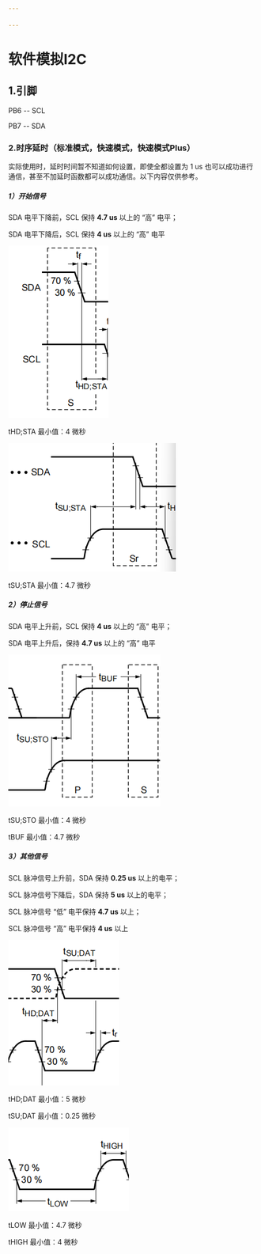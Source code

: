 ```yaml
---

---
```


# 软件模拟I2C

## 1.引脚

PB6 -- SCL

PB7 -- SDA

### 2.时序延时（标准模式，快速模式，快速模式Plus）

实际使用时，延时时间暂不知道如何设置，即使全都设置为 1 us 也可以成功进行通信，甚至不加延时函数都可以成功通信。以下内容仅供参考。

##### 1）开始信号

SDA 电平下降前，SCL 保持 **4.7 us** 以上的 “高” 电平；

SDA 电平下降后，SCL 保持 **4 us** 以上的 “高” 电平

![](.\img\image-20231129152119675.png)

tHD;STA 最小值：4 微秒

![](.\img\image-20231129152629911.png)

tSU;STA 最小值：4.7 微秒

##### 2）停止信号

SDA 电平上升前，SCL 保持 **4 us** 以上的 “高” 电平；

SDA 电平上升后，保持 **4.7 us** 以上的 “高” 电平

![](.\img\image-20231129153400716.png)

tSU;STO 最小值：4 微秒

tBUF 最小值：4.7 微秒

##### 3）其他信号

SCL 脉冲信号上升前，SDA 保持 **0.25 us** 以上的电平；

SCL 脉冲信号下降后，SDA 保持 **5 us** 以上的电平；

SCL 脉冲信号 “低” 电平保持 **4.7 us** 以上；

SCL 脉冲信号 “高” 电平保持 **4 us** 以上

![](.\img\image-20231129154609720.png)

tHD;DAT 最小值：5 微秒

tSU;DAT 最小值：0.25 微秒

![](.\img\image-20231129155055221.png)

tLOW 最小值：4.7 微秒

tHIGH 最小值：4 微秒